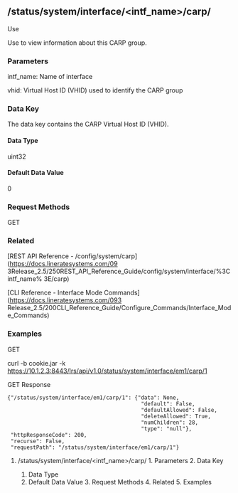## /status/system/interface/<intf_name>/carp/<vhid>

Use

Use to view information about this CARP group.

### Parameters

intf_name: Name of interface

vhid: Virtual Host ID (VHID) used to identify the CARP group

### Data Key

The data key contains the CARP Virtual Host ID (VHID).

#### Data Type

uint32

#### Default Data Value

0

### Request Methods

GET

### Related

[REST API Reference - /config/system/carp](https://docs.lineratesystems.com/09
3Release_2.5/250REST_API_Reference_Guide/config/system/interface/%3Cintf_name%
3E/carp)

[CLI Reference - Interface Mode Commands](https://docs.lineratesystems.com/093
Release_2.5/200CLI_Reference_Guide/Configure_Commands/Interface_Mode_Commands)

### Examples

GET

curl -b cookie.jar -k
https://10.1.2.3:8443/lrs/api/v1.0/status/system/interface/em1/carp/1

GET Response

    
    {"/status/system/interface/em1/carp/1": {"data": None,
                                              "default": False,
                                              "defaultAllowed": False,
                                              "deleteAllowed": True,
                                              "numChildren": 28,
                                              "type": "null"},
     "httpResponseCode": 200,
     "recurse": False,
     "requestPath": "/status/system/interface/em1/carp/1"}
    

  1. /status/system/interface/<intf_name>/carp/<vhid>
    1. Parameters
    2. Data Key
      1. Data Type
      2. Default Data Value
    3. Request Methods
    4. Related
    5. Examples

